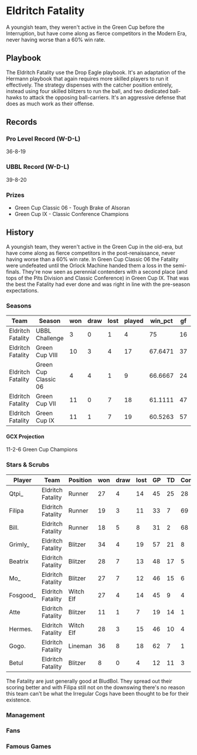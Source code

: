 # Eldritch Fatality

A youngish team, they weren't active in the Green Cup before the Interruption, but have come along as fierce competitors in the Modern Era, never having worse than a 60% win rate.

## Playbook

The Eldritch Fatality use the Drop Eagle playbook. It's an adaptation of the Hermann playbook that again requires more skilled players to run it effectively. The strategy dispenses with the catcher position entirely, instead using four skilled blitzers to run the ball, and two dedicated ball-hawks to attack the opposing ball-carriers. It's an aggressive defense that does as much work as their offense.

## Records

### Pro Level Record (W-D-L)

36-8-19

### UBBL Record (W-D-L)

39-8-20

### Prizes

* Green Cup Classic 06 - Tough Brake of Alsoran
* Green Cup IX - Classic Conference Champions

## History

A youngish team, they weren't active in the Green Cup in the old-era, but have come along as fierce competitors in the post-renaissance, never having worse than a 60% win rate. In Green Cup Classic 06 the Fatality were undefeated until the Orlock Machine handed them a loss in the semi-finals. They're now seen as perennial contenders with a second place (and tops of the Pits Division and Classic Conference) in Green Cup IX. That was the best the Fatality had ever done and was right in line with the pre-season expectations.

### Seasons

| Team            | Season                 | won  | draw | lost | played | win_pct | gf   | ga   | cas  | tcdiff | ff   |
|-----------------|----------------------|------|------|------|--------|---------|------|------|------|--------|------|
| Eldritch Fatality | UBBL Challenge       |    3 |    0 |    1 |      4 |      75 |   16 |   10 |    7 |      1 |    1 |
| Eldritch Fatality | Green Cup VIII       |   10 |    3 |    4 |     17 | 67.6471 |   37 |   27 |   23 |      5 |   -1 |
| Eldritch Fatality | Green Cup Classic 06 |    4 |    4 |    1 |      9 | 66.6667 |   24 |   17 |   10 |      1 |    2 |
| Eldritch Fatality | Green Cup VII        |   11 |    0 |    7 |     18 | 61.1111 |   47 |   40 |   15 |    -11 |    2 |
| Eldritch Fatality | Green Cup IX         |   11 |    1 |    7 |     19 | 60.5263 |   57 |   40 |   22 |      1 |   -1 |

#### GCX Projection

11-2-6 Green Cup Champions

### Stars & Scrubs

| Player   | Team              | Position  | won  | draw | lost | GP   | TD   | Comp | Ints | BH   | SI   | Ki   | MVP  | SPP  |
|----------|-------------------|-----------|------|------|------|------|------|------|------|------|------|------|------|------|
| Qtpi_    | Eldritch Fatality | Runner    |   27 |    4 |   14 |   45 |   25 |   28 |    2 |    1 |    0 |    0 |    2 |  119 |
| Filipa   | Eldritch Fatality | Runner    |   19 |    3 |   11 |   33 |    7 |   69 |    1 |    0 |    1 |    0 |    4 |  114 |
| Bill.    | Eldritch Fatality | Runner    |   18 |    5 |    8 |   31 |    2 |   68 |    1 |    1 |    0 |    0 |    5 |  103 |
| Grimly_  | Eldritch Fatality | Blitzer   |   34 |    4 |   19 |   57 |   21 |    8 |    1 |    5 |    2 |    1 |    2 |   99 |
| Beatrix  | Eldritch Fatality | Blitzer   |   28 |    7 |   13 |   48 |   17 |    5 |    0 |    2 |    0 |    0 |    5 |   85 |
| Mo_      | Eldritch Fatality | Blitzer   |   27 |    7 |   12 |   46 |   15 |    6 |    1 |    3 |    0 |    1 |    4 |   81 |
| Fosgood_ | Eldritch Fatality | Witch Elf |   27 |    4 |   14 |   45 |    9 |    4 |    3 |    5 |    1 |    0 |    4 |   69 |
| Atte     | Eldritch Fatality | Blitzer   |   11 |    1 |    7 |   19 |   14 |    1 |    0 |    0 |    0 |    0 |    5 |   68 |
| Hermes.  | Eldritch Fatality | Witch Elf |   28 |    3 |   15 |   46 |   10 |    4 |    1 |    3 |    2 |    0 |    4 |   66 |
| Gogo.    | Eldritch Fatality | Lineman   |   36 |    8 |   18 |   62 |    7 |    1 |    0 |    5 |    2 |    0 |    4 |   56 |
| Betul    | Eldritch Fatality | Blitzer   |    8 |    0 |    4 |   12 |   11 |    3 |    2 |    0 |    0 |    0 |    3 |   55 |

The Fatality are just generally good at BludBol. They spread out their scoring better and with Filipa still not on the downswing there's no reason this team can't be what the Irregular Cogs have been thought to be for their existence.

### Management

### Fans

### Famous Games
